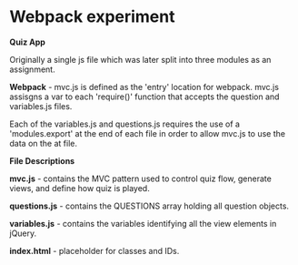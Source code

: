 # Webpack experiment

**Quiz App**

Originally a single js file which was later split into three modules as an assignment.

**Webpack** - mvc.js is defined as the 'entry' location for webpack. mvc.js assisgns a var to each 'require()' function that accepts the question and variables.js files.

Each of the variables.js and questions.js requires the use of a 'modules.export' at the end of each file in order to allow mvc.js to use the data on the at file.

**File Descriptions**

**mvc.js** - contains the MVC pattern used to control quiz flow, generate views, and define how quiz is played.

**questions.js** - contains the QUESTIONS array holding all question objects.

**variables.js** - contains the variables identifying all the view elements in jQuery.

**index.html** - placeholder for classes and IDs.
